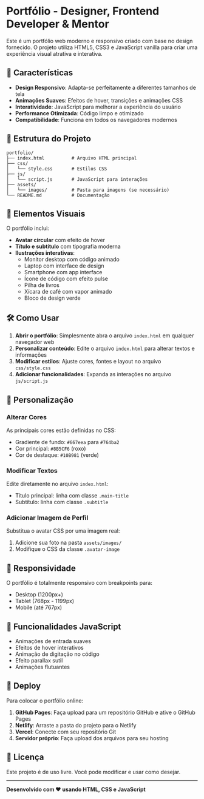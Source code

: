 # Portfólio - Designer, Frontend Developer & Mentor

Este é um portfólio web moderno e responsivo criado com base no design fornecido. O projeto utiliza HTML5, CSS3 e JavaScript vanilla para criar uma experiência visual atrativa e interativa.

## 🚀 Características

- **Design Responsivo**: Adapta-se perfeitamente a diferentes tamanhos de tela
- **Animações Suaves**: Efeitos de hover, transições e animações CSS
- **Interatividade**: JavaScript para melhorar a experiência do usuário
- **Performance Otimizada**: Código limpo e otimizado
- **Compatibilidade**: Funciona em todos os navegadores modernos

## 📁 Estrutura do Projeto

```
portfolio/
├── index.html          # Arquivo HTML principal
├── css/
│   └── style.css       # Estilos CSS
├── js/
│   └── script.js       # JavaScript para interações
├── assets/
│   └── images/         # Pasta para imagens (se necessário)
└── README.md           # Documentação
```

## 🎨 Elementos Visuais

O portfólio inclui:

- **Avatar circular** com efeito de hover
- **Título e subtítulo** com tipografia moderna
- **Ilustrações interativas**:
  - Monitor desktop com código animado
  - Laptop com interface de design
  - Smartphone com app interface
  - Ícone de código com efeito pulse
  - Pilha de livros
  - Xícara de café com vapor animado
  - Bloco de design verde

## 🛠️ Como Usar

1. **Abrir o portfólio**: Simplesmente abra o arquivo `index.html` em qualquer navegador web
2. **Personalizar conteúdo**: Edite o arquivo `index.html` para alterar textos e informações
3. **Modificar estilos**: Ajuste cores, fontes e layout no arquivo `css/style.css`
4. **Adicionar funcionalidades**: Expanda as interações no arquivo `js/script.js`

## 🎯 Personalização

### Alterar Cores
As principais cores estão definidas no CSS:
- Gradiente de fundo: `#667eea` para `#764ba2`
- Cor principal: `#8B5CF6` (roxo)
- Cor de destaque: `#10B981` (verde)

### Modificar Textos
Edite diretamente no arquivo `index.html`:
- Título principal: linha com classe `.main-title`
- Subtítulo: linha com classe `.subtitle`

### Adicionar Imagem de Perfil
Substitua o avatar CSS por uma imagem real:
1. Adicione sua foto na pasta `assets/images/`
2. Modifique o CSS da classe `.avatar-image`

## 📱 Responsividade

O portfólio é totalmente responsivo com breakpoints para:
- Desktop (1200px+)
- Tablet (768px - 1199px)
- Mobile (até 767px)

## 🌟 Funcionalidades JavaScript

- Animações de entrada suaves
- Efeitos de hover interativos
- Animação de digitação no código
- Efeito parallax sutil
- Animações flutuantes

## 🚀 Deploy

Para colocar o portfólio online:

1. **GitHub Pages**: Faça upload para um repositório GitHub e ative o GitHub Pages
2. **Netlify**: Arraste a pasta do projeto para o Netlify
3. **Vercel**: Conecte com seu repositório Git
4. **Servidor próprio**: Faça upload dos arquivos para seu hosting

## 📄 Licença

Este projeto é de uso livre. Você pode modificar e usar como desejar.

---

**Desenvolvido com ❤️ usando HTML, CSS e JavaScript**


